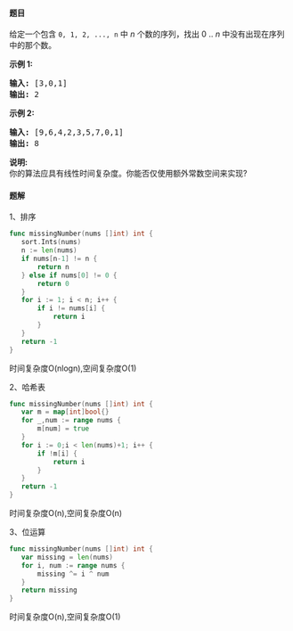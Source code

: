 #### 题目
<p>给定一个包含 <code>0, 1, 2, ..., n</code>&nbsp;中&nbsp;<em>n</em>&nbsp;个数的序列，找出 0 .. <em>n</em>&nbsp;中没有出现在序列中的那个数。</p>

<p><strong>示例 1:</strong></p>

<pre><strong>输入:</strong> [3,0,1]
<strong>输出:</strong> 2
</pre>

<p><strong>示例&nbsp;2:</strong></p>

<pre><strong>输入:</strong> [9,6,4,2,3,5,7,0,1]
<strong>输出:</strong> 8
</pre>

<p><strong>说明:</strong><br>
你的算法应具有线性时间复杂度。你能否仅使用额外常数空间来实现?</p>


 #### 题解
 1、排序
 ```go
func missingNumber(nums []int) int {
	sort.Ints(nums)
	n := len(nums)
	if nums[n-1] != n {
		return n
	} else if nums[0] != 0 {
		return 0
	}
	for i := 1; i < n; i++ {
		if i != nums[i] {
			return i
		}
	}
	return -1
}
```
 时间复杂度O(nlogn),空间复杂度O(1)
 
 2、哈希表
 ```go
func missingNumber(nums []int) int {
    var m = map[int]bool{}
	for _,num := range nums {
        m[num] = true
    }
    for i := 0;i < len(nums)+1; i++ {
        if !m[i] {
            return i
        }
    }
    return -1
}
```
 时间复杂度O(n),空间复杂度O(n)
 
 3、位运算
 ```go
func missingNumber(nums []int) int {
	var missing = len(nums)
	for i, num := range nums {
		missing ^= i ^ num
	}
	return missing
}
```
 时间复杂度O(n),空间复杂度O(1)